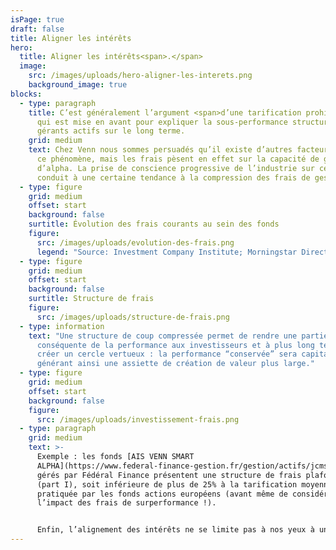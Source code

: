 ```yaml
---
isPage: true
draft: false
title: Aligner les intérêts
hero:
  title: Aligner les intérêts<span>.</span>
  image:
    src: /images/uploads/hero-aligner-les-interets.png
    background_image: true
blocks:
  - type: paragraph
    title: C’est généralement l’argument <span>d’une tarification prohibitive</span>
      qui est mise en avant pour expliquer la sous-performance structurelle des
      gérants actifs sur le long terme.
    grid: medium
    text: Chez Venn nous sommes persuadés qu’il existe d’autres facteurs expliquant
      ce phénomène, mais les frais pèsent en effet sur la capacité de génération
      d’alpha. La prise de conscience progressive de l’industrie sur ce sujet
      conduit à une certaine tendance à la compression des frais de gestion.
  - type: figure
    grid: medium
    offset: start
    background: false
    surtitle: Évolution des frais courants au sein des fonds
    figure:
      src: /images/uploads/evolution-des-frais.png
      legend: "Source: Investment Company Institute; Morningstar Direct"
  - type: figure
    grid: medium
    offset: start
    background: false
    surtitle: Structure de frais
    figure:
      src: /images/uploads/structure-de-frais.png
  - type: information
    text: "Une structure de coup compressée permet de rendre une partie plus
      conséquente de la performance aux investisseurs et à plus long terme de
      créer un cercle vertueux : la performance “conservée” sera capitalisée
      générant ainsi une assiette de création de valeur plus large."
  - type: figure
    grid: medium
    offset: start
    background: false
    figure:
      src: /images/uploads/investissement-frais.png
  - type: paragraph
    grid: medium
    text: >-
      Exemple : les fonds [AIS VENN SMART
      ALPHA](https://www.federal-finance-gestion.fr/gestion/actifs/jcms/c_101461/ais-venn-smart-alpha-us)
      gérés par Fédéral Finance présentent une structure de frais plafonnée à 1%
      (part I), soit inférieure de plus de 25% à la tarification moyenne
      pratiquée par les fonds actions européens (avant même de considérer
      l’impact des frais de surperformance !). 


      Enfin, l’alignement des intérêts ne se limite pas à nos yeux à une politique tarifaire. Cela passe aussi par de la transparence, une liquidité optimale, etc…
---
```

